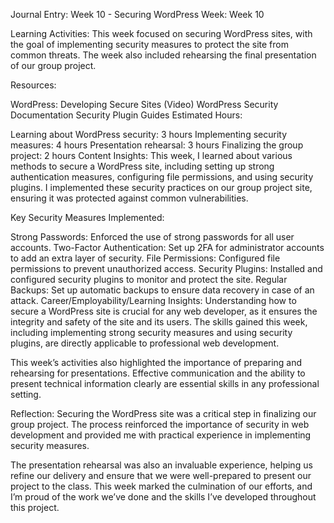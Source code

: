 Journal Entry: Week 10 - Securing WordPress
Week: Week 10

Learning Activities:
This week focused on securing WordPress sites, with the goal of implementing security measures to protect the site from common threats. The week also included rehearsing the final presentation of our group project.

Resources:

WordPress: Developing Secure Sites (Video)
WordPress Security Documentation
Security Plugin Guides
Estimated Hours:

Learning about WordPress security: 3 hours
Implementing security measures: 4 hours
Presentation rehearsal: 3 hours
Finalizing the group project: 2 hours
Content Insights:
This week, I learned about various methods to secure a WordPress site, including setting up strong authentication measures, configuring file permissions, and using security plugins. I implemented these security practices on our group project site, ensuring it was protected against common vulnerabilities.

Key Security Measures Implemented:

Strong Passwords: Enforced the use of strong passwords for all user accounts.
Two-Factor Authentication: Set up 2FA for administrator accounts to add an extra layer of security.
File Permissions: Configured file permissions to prevent unauthorized access.
Security Plugins: Installed and configured security plugins to monitor and protect the site.
Regular Backups: Set up automatic backups to ensure data recovery in case of an attack.
Career/Employability/Learning Insights:
Understanding how to secure a WordPress site is crucial for any web developer, as it ensures the integrity and safety of the site and its users. The skills gained this week, including implementing strong security measures and using security plugins, are directly applicable to professional web development.

This week’s activities also highlighted the importance of preparing and rehearsing for presentations. Effective communication and the ability to present technical information clearly are essential skills in any professional setting.

Reflection:
Securing the WordPress site was a critical step in finalizing our group project. The process reinforced the importance of security in web development and provided me with practical experience in implementing security measures.

The presentation rehearsal was also an invaluable experience, helping us refine our delivery and ensure that we were well-prepared to present our project to the class. This week marked the culmination of our efforts, and I’m proud of the work we’ve done and the skills I’ve developed throughout this project.

